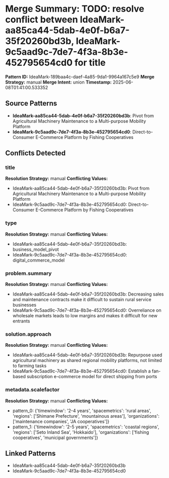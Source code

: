 # Merge Summary: TODO: resolve conflict between IdeaMark-aa85ca44-5dab-4e0f-b6a7-35f20260bd3b, IdeaMark-9c5aad9c-7de7-4f3a-8b3e-452795654cd0 for title

**Pattern ID:** IdeaMark-189baa4c-daef-4a85-9da1-9964a167c5e9
**Merge Strategy:** manual
**Merge Intent:** union
**Timestamp:** 2025-06-08T01:41:00.533352

## Source Patterns

- **IdeaMark-aa85ca44-5dab-4e0f-b6a7-35f20260bd3b**: Pivot from Agricultural Machinery Maintenance to a Multi-purpose Mobility Platform
- **IdeaMark-9c5aad9c-7de7-4f3a-8b3e-452795654cd0**: Direct-to-Consumer E-Commerce Platform by Fishing Cooperatives

## Conflicts Detected

### title
**Resolution Strategy:** manual
**Conflicting Values:**
- IdeaMark-aa85ca44-5dab-4e0f-b6a7-35f20260bd3b: Pivot from Agricultural Machinery Maintenance to a Multi-purpose Mobility Platform
- IdeaMark-9c5aad9c-7de7-4f3a-8b3e-452795654cd0: Direct-to-Consumer E-Commerce Platform by Fishing Cooperatives

### type
**Resolution Strategy:** manual
**Conflicting Values:**
- IdeaMark-aa85ca44-5dab-4e0f-b6a7-35f20260bd3b: business_model_pivot
- IdeaMark-9c5aad9c-7de7-4f3a-8b3e-452795654cd0: digital_commerce_model

### problem.summary
**Resolution Strategy:** manual
**Conflicting Values:**
- IdeaMark-aa85ca44-5dab-4e0f-b6a7-35f20260bd3b: Decreasing sales and maintenance contracts make it difficult to sustain rural service businesses
- IdeaMark-9c5aad9c-7de7-4f3a-8b3e-452795654cd0: Overreliance on wholesale markets leads to low margins and makes it difficult for new entrants

### solution.approach
**Resolution Strategy:** manual
**Conflicting Values:**
- IdeaMark-aa85ca44-5dab-4e0f-b6a7-35f20260bd3b: Repurpose used agricultural machinery as shared regional mobility platforms, not limited to farming tasks
- IdeaMark-9c5aad9c-7de7-4f3a-8b3e-452795654cd0: Establish a fan-based subscription e-commerce model for direct shipping from ports

### metadata.scalefactor
**Resolution Strategy:** manual
**Conflicting Values:**
- pattern_0: {'timewindow': '2-4 years', 'spacemetrics': 'rural areas', 'regions': ['Shimane Prefecture', 'mountainous areas'], 'organizations': ['maintenance companies', 'JA cooperatives']}
- pattern_1: {'timewindow': '2-5 years', 'spacemetrics': 'coastal regions', 'regions': ['Seto Inland Sea', 'Hokkaido'], 'organizations': ['fishing cooperatives', 'municipal governments']}


## Linked Patterns

- IdeaMark-aa85ca44-5dab-4e0f-b6a7-35f20260bd3b
- IdeaMark-9c5aad9c-7de7-4f3a-8b3e-452795654cd0